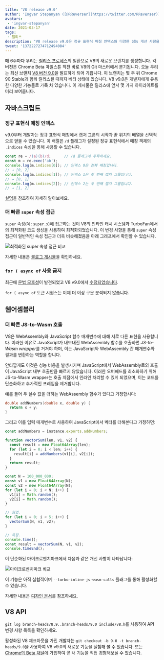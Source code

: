 ```yaml
---
title: 'V8 release v9.0'
author: 'Ingvar Stepanyan ([@RReverser](https://twitter.com/RReverser)), 줄바꿈 포함'
avatars:
 - 'ingvar-stepanyan'
date: 2021-03-17
tags:
 - 릴리스
description: 'V8 release v9.0은 정규 표현식 매칭 인덱스와 다양한 성능 개선 사항을 지원합니다.'
tweet: '1372227274712494084'
---
```

매 6주마다 우리는 [릴리스 프로세스](https://v8.dev/docs/release-process)의 일환으로 V8의 새로운 브랜치를 생성합니다. 각 버전은 Chrome Beta 마일스톤 직전 바로 V8의 Git 마스터에서 분기됩니다. 오늘 우리는 최신 브랜치 [V8 버전 9.0](https://chromium.googlesource.com/v8/v8.git/+log/branch-heads/9.0)을 발표하게 되어 기쁩니다. 이 브랜치는 몇 주 뒤 Chrome 90 Stable과 함께 릴리스될 때까지 베타 상태에 있습니다. V8 v9.0은 개발자에게 유용한 다양한 기능들로 가득 차 있습니다. 이 게시물은 릴리스에 앞서 몇 가지 하이라이트를 미리 보여줍니다.

<!--truncate-->
## 자바스크립트

### 정규 표현식 매칭 인덱스

v9.0부터 개발자는 정규 표현식 매칭에서 캡처 그룹의 시작과 끝 위치의 배열을 선택적으로 얻을 수 있습니다. 이 배열은 `/d` 플래그가 설정된 정규 표현식에서 매칭 객체의 `.indices` 속성을 통해 사용할 수 있습니다.

```javascript
const re = /(a)(b)/d;      // /d 플래그에 주목하세요.
const m = re.exec('ab');
console.log(m.indices[0]); // 인덱스 0은 전체 매칭입니다.
// → [0, 2]
console.log(m.indices[1]); // 인덱스 1은 첫 번째 캡처 그룹입니다.
// → [0, 1]
console.log(m.indices[2]); // 인덱스 2는 두 번째 캡처 그룹입니다.
// → [1, 2]
```

[설명](https://v8.dev/features/regexp-match-indices)을 참조하여 자세히 알아보세요.

### 더 빠른 `super` 속성 접근

`super` 속성(예: `super.x`)에 접근하는 것이 V8의 인라인 캐시 시스템과 TurboFan에서의 최적화된 코드 생성을 사용하여 최적화되었습니다. 이 변경 사항을 통해 `super` 속성 접근이 일반적인 속성 접근과 더욱 비슷해졌음을 아래 그래프에서 확인할 수 있습니다.

![최적화된 super 속성 접근 비교](/_img/fast-super/super-opt.svg)

자세한 내용은 [블로그 게시물](https://v8.dev/blog/fast-super)을 확인하세요.

### `for ( async of` 사용 금지

최근에 [문법 모호성](https://github.com/tc39/ecma262/issues/2034)이 발견되었고 V8 v9.0에서 [수정되었습니다](https://chromium-review.googlesource.com/c/v8/v8/+/2683221).

`for ( async of` 토큰 시퀀스는 이제 더 이상 구문 분석되지 않습니다.

## 웹어셈블리

### 더 빠른 JS-to-Wasm 호출

V8은 WebAssembly와 JavaScript 함수 매개변수에 대해 서로 다른 표현을 사용합니다. 이러한 이유로 JavaScript가 내보내진 WebAssembly 함수를 호출하면 *JS-to-Wasm wrapper*를 거쳐야 하며, 이는 JavaScript와 WebAssembly 간 매개변수와 결과를 변환하는 역할을 합니다.

안타깝게도 이것은 성능 비용을 발생시키며 JavaScript에서 WebAssembly로의 호출이 JavaScript 내부 호출만큼 빠르지 않았습니다. 이러한 오버헤드를 최소화하기 위해 JS-to-Wasm wrapper는 호출 지점에서 인라인 처리할 수 있게 되었으며, 이는 코드를 단순화하고 추가적인 프레임을 제거합니다.

예를 들어 두 실수 값을 더하는 WebAssembly 함수가 있다고 가정합시다:

```cpp
double addNumbers(double x, double y) {
  return x + y;
}
```

그리고 이를 입력 매개변수로 사용하여 JavaScript에서 벡터를 더해본다고 가정하면:

```javascript
const addNumbers = instance.exports.addNumbers;

function vectorSum(len, v1, v2) {
  const result = new Float64Array(len);
  for (let i = 0; i < len; i++) {
    result[i] = addNumbers(v1[i], v2[i]);
  }
  return result;
}

const N = 100_000_000;
const v1 = new Float64Array(N);
const v2 = new Float64Array(N);
for (let i = 0; i < N; i++) {
  v1[i] = Math.random();
  v2[i] = Math.random();
}

// 웜업.
for (let i = 0; i < 5; i++) {
  vectorSum(N, v1, v2);
}

// 측정.
console.time();
const result = vectorSum(N, v1, v2);
console.timeEnd();
```

이 단순화된 마이크로벤치마크에서 다음과 같은 개선 사항이 나타납니다:

![마이크로벤치마크 비교](/_img/v8-release-90/js-to-wasm.svg)

이 기능은 아직 실험적이며 `--turbo-inline-js-wasm-calls` 플래그를 통해 활성화할 수 있습니다.

자세한 내용은 [디자인 문서](https://docs.google.com/document/d/1mXxYnYN77tK-R1JOVo6tFG3jNpMzfueQN1Zp5h3r9aM/edit)를 참조하세요.

## V8 API

`git log branch-heads/8.9..branch-heads/9.0 include/v8.h`를 사용하여 API 변경 사항 목록을 확인하세요.

활성화된 V8 체크아웃을 가진 개발자는 `git checkout -b 9.0 -t branch-heads/9.0`을 사용하여 V8 v9.0의 새로운 기능을 실험해 볼 수 있습니다. 또는 [Chrome의 Beta 채널](https://www.google.com/chrome/browser/beta.html)에 가입하여 곧 새 기능을 직접 경험해보실 수 있습니다.
